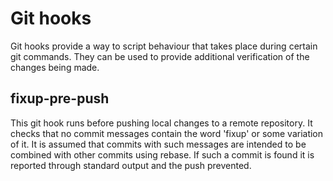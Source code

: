 
# Git hooks

Git hooks provide a way to script behaviour that takes
place during certain git commands.
They can be used to provide additional verification of the
changes being made.

## fixup-pre-push

This git hook runs before pushing local changes to a remote
repository.
It checks that no commit messages contain the word 'fixup'
or some variation of it.
It is assumed that commits with such messages are intended
to be combined with other commits using rebase.
If such a commit is found it is reported through standard
output and the push prevented.
